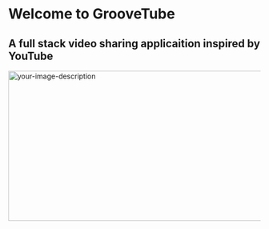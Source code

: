 # Welcome to GrooveTube
## A full stack video sharing applicaition inspired by YouTube

<img src="https://github.com/spencerwilf/GrooveTube/assets/98922382/b66603b8-69f6-449e-8e5a-36af620112fb" alt="your-image-description" width="800" height="300">


